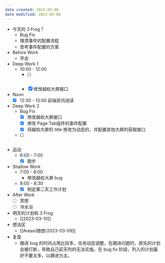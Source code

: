 ```yaml
---
date created: 2023-03-08 
date modified: 2023-03-08
---
```

- 今天的 3 Frog？
	- Bug Fix
	- 理清事件的配置流程
	- 思考事件配置的方案
- Before Work
	- 早会
- Deep Work 1
	- 10:00 - 12:00
		- [ ] ~~~~理清低代码事件配置的流程
		- [x] 修改越权大屏接口
- Noon
	- [x] 12:30 - 13:00 前端资讯阅读
- Deep Work 2
	- Bug Fix
		- [x] 修改越权大屏接口
		- [x] 修改 Page Tab组件的事件配置
		- [x] 将越权大屏的 title 修改为动态的，并配置其他大屏的获取接口 
	- [ ] ~~~~思考事件配置方案
- 运动
	- 6:00 - 7:00 
		- [x] 跑步
- Shallow Work
	- 7:00 - 8:00
		- 修改越权大屏 bug
	- 8:00 - 8:30
		- [x] 制定第二天工作计划
- After Work
	- [ ] 冥想
	- [ ] 冷水浴
- 明天的计划和 3 Frog
	- [[2023-03-10]]
- 想法区
	- [[Areas/随想/2023-03-09]]
- 复盘
	- 跟进 bug 的时间占用比较多，任务动态调整，在跟进问题时，原先的计划会被打断，导致自己前天列的无法实施。在 bug fix 阶段，列入的计划最好不要太多，以跟进为主。
